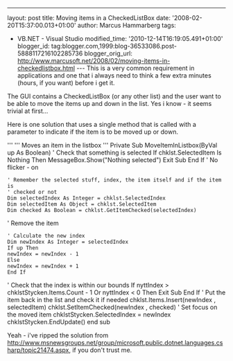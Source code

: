 ---
layout: post
title: Moving items in a CheckedListBox
date: '2008-02-20T15:37:00.013+01:00'
author: Marcus Hammarberg
tags:
  - VB.NET - Visual Studio
modified_time: '2010-12-14T16:19:05.491+01:00'
blogger_id: tag:blogger.com,1999:blog-36533086.post-5888117216102285736
blogger_orig_url: http://www.marcusoft.net/2008/02/moving-items-in-checkedlistbox.html ---
This is a very common requirement in applications and one that i always
need to think a few extra minutes (hours, if you want) before i get
it.

The GUI contains a CheckedListBox (or any other list) and the user want
to be able to move the items up and down in the list. Yes i know - it
seems trivial at first...

Here is one solution that uses a single method that is called with a
parameter to indicate if the item is to be moved up or down.

   '''
    ''' Moves an item in the listbox
    '''
    Private Sub MoveItemInListbox(ByVal up As Boolean)
    ' Check that something is selected
    If chklst.SelectedItem Is Nothing Then
    MessageBox.Show("Nothing selected")
    Exit Sub
    End If
   ' No flicker - on

    ' Remember the selected stuff, index, the item itself and if the item is
    ' checked or not
    Dim selectedIndex As Integer = chklst.SelectedIndex
    Dim selectedItem As Object = chklst.SelectedItem
    Dim checked As Boolean = chklst.GetItemChecked(selectedIndex)
   ' Remove the item

    ' Calculate the new index
    Dim newIndex As Integer = selectedIndex
    If up Then
    newIndex = newIndex - 1
    Else
    newIndex = newIndex + 1
    End If
   ' Check that the index is within our bounds
    If nyttIndex > chklstStycken.Items.Count - 1 Or nyttIndex < 0 Then
                        Exit Sub
                    End If
   ' Put the item back in the list and check it if needed
    chklst.Items.Insert(newIndex , selectedItem)
    chklst.SetItemChecked(newIndex , checked)
   ' Set focus on the moved item
    chklstStycken.SelectedIndex = newIndex
    chklstStycken.EndUpdate()
    end sub




Yeah - i've ripped the solution from
<http://www.msnewsgroups.net/group/microsoft.public.dotnet.languages.csharp/topic21474.aspx>,
if you don't trust me.
